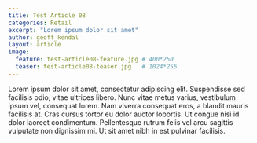 ```yaml
---
title: Test Article 08
categories: Retail
excerpt: "Lorem ipsum dolor sit amet"
author: geoff_kendal
layout: article
image: 
  feature: test-article08-feature.jpg # 400*250
  teaser: test-article08-teaser.jpg   # 1024*256
---
```


Lorem ipsum dolor sit amet, consectetur adipiscing elit. Suspendisse sed facilisis odio, vitae ultrices libero. Nunc vitae metus varius, vestibulum ipsum vel, consequat lorem. Nam viverra consequat eros, a blandit mauris facilisis at. Cras cursus tortor eu dolor auctor lobortis. Ut congue nisi id dolor laoreet condimentum. Pellentesque rutrum felis vel arcu sagittis vulputate non dignissim mi. Ut sit amet nibh in est pulvinar facilisis.
